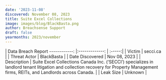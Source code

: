 ```yaml
---
date: '2023-11-08'
discovered: November 08, 2023
title: Suite Excel Collections
image: images/blog/BlackBasta.png
author: Breachsense Support
draft: false
yearmonths: 2023/november
---
```



| Data Breach Report
------------:     |:-------------:    | :-----:|
| Victim      | secci.ca      | 
| Threat Actor      | BlackBasta      | 
| Date Discovered      | Nov 08, 2023      | 
| Description      | Suite Excel Collections Canada Inc. (‘SECCI’) specializes in landlord tenant litigation and collection recovery for Property Management firms, REITs, and Landlords across Canada.      | 
| Leak Size      | Unknown      | 

